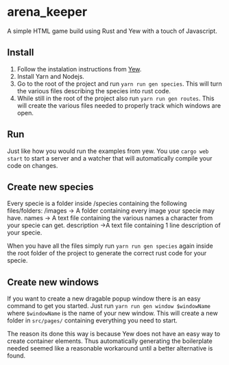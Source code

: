 # arena_keeper

A simple HTML game build using Rust and Yew with a touch of Javascript.

## Install
1. Follow the instalation instructions from [Yew](https://github.com/DenisKolodin/yew/tree/0.4.0).
2. Install Yarn and Nodejs.
3. Go to the root of the project and run `yarn run gen species`. This will turn the various files describing the species into rust code.
4. While still in the root of the project also run `yarn run gen routes`. This will create the various files needed to properly track which windows are open. 

## Run
Just like how you would run the examples from yew.
You use `cargo web start` to start a server and a watcher that will automatically compile your code on changes.

## Create new species
 Every specie is a folder inside /species containing the following files/folders:
 /images -> A folder containing every image your specie may have.
 names -> A text file containing the various names a character from your specie can get.
 description ->A text file containing 1 line description of your specie.
 
 When you have all the files simply run `yarn run gen species` again inside the root folder of the project to generate the correct rust code for your specie. 

## Create new windows
 If you want to create a new dragable popup window there is an easy command to get you started. Just run `yarn run gen window $windowName` where `$windowName` is the name of your new window. This will create a new folder in `src/pages/` containing everything you need to start.
 
 The reason its done this way is because Yew does not have an easy way to create container elements. Thus automatically generating the boilerplate needed seemed like a reasonable workaround until a better alternative is found.
